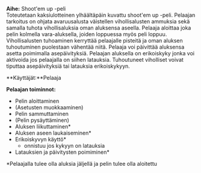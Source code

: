 **Aihe:** Shoot'em up -peli  <br />
Toteutetaan kaksiulotteinen  ylhäältäpäin kuvattu shoot'em up -peli. Pelaajan tarkoitus on ohjata avaruusalusta väistellen vihollisalusten ammuksia sekä samalla tuhota vihollisaluksia oman aluksensa aseella. Pelaaja aloittaa joka pelin kolmella vara-aluksella, joiden loppuessa myös peli loppuu. Vihollisalusten tuhoaminen kerryttää pelaajalle pisteitä ja oman aluksen tuhoutuminen puolestaan vähentää niitä. Pelaaja voi päivittää aluksensa asetta poimimalla asepäivityksiä. Pelaajan aluksella on erikoiskyky jonka voi aktivoida jos pelaajalla on siihen latauksia. Tuhoutuneet  viholliset voivat tiputtaa asepäivityksiä tai latauksia erikoiskykyyn.

**Käyttäjät:**Pelaaja

**Pelaajan toiminnot:**
  * Pelin aloittaminen
  * (Asetusten muokkaaminen)
  * Pelin sammuttaminen
  * (Pelin pysäyttäminen)
  * Aluksen liikuttaminen*
  * Aluksen aseen laukaiseminen*
  * Erikoiskyvyn käyttö*
    * onnistuu jos kykyyn on latauksia
  * Latauksien ja päivitysten poimiminen*
  
*Pelaajalla tulee olla aluksia jäljellä ja pelin tulee olla aloitettu
